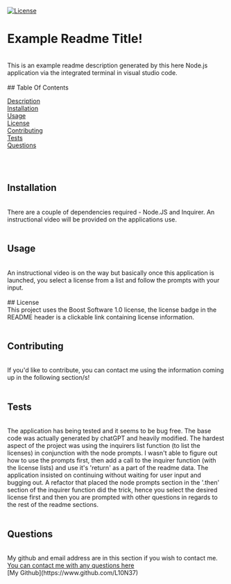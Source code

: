 [![License](https://img.shields.io/badge/License-Boost_1.0-lightblue.svg)](https://www.boost.org/LICENSE_1_0.txt)
      
# Example Readme Title!
<br>
This is an example readme description generated by this here Node.js application via the integrated terminal in visual studio code.
<br>
<br>
## Table Of Contents

<br>

[Description](#Description) <br>
[Installation](#Installation) <br>
[Usage](#Usage) <br>
[License](#License) <br>
[Contributing](#Contributing) <br>
[Tests](#Tests) <br>
[Questions](#Questions) <br>

<br>
<br>
      
## Installation
<br>
There are a couple of dependencies required - Node.JS and Inquirer. An instructional video will be provided on the applications use.
<br>
<br>
      
## Usage
<br>
An instructional video is on the way but basically once this application is launched, you select a license from a list and follow the prompts with your input.
<br>
<br>
## License
<br>
This project uses the Boost Software 1.0 license, the license badge in the README header is a clickable link containing license information.
<br>
<br>
      
## Contributing
<br>
If you'd like to contribute, you can contact me using the information coming up in the following section/s!
<br>
<br>
      
## Tests
<br>
The application has being tested and it seems to be bug free. The base code was actually generated by chatGPT and heavily modified. The hardest aspect of the project was using the inquirers list function (to list the licenses) in conjunction with the node prompts. I wasn't able to figure out how to use the prompts first, then add a call to the inquirer function (with the license lists) and use it's 'return' as a part of the readme data. The application insisted on continuing without waiting for user input and bugging out. A refactor that placed the node prompts section in the '.then' section of the inquirer function did the trick, hence you select the desired license first and then you are prompted with other questions in regards to the rest of the readme sections.
<br>
<br>
      
## Questions
<br>
My github and email address are in this section if you wish to contact me.
<br>
<a href="mailto:lfsanderson@hotmail.com">You can contact me with any questions here</a>
<br>
[My Github](https://www.github.com/L10N37)
<br>
<br>
 
